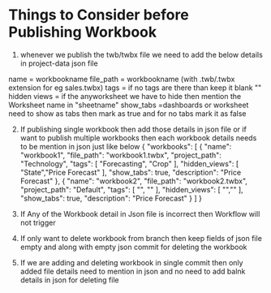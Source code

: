 # Things to Consider before Publishing Workbook

1) whenever we publish the twb/twbx file we need to add the below details in project-data json file

name          = workbookname
file_path     = workbookname (with .twb/.twbx extension for eg sales.twbx) 
tags          = if no tags are there than keep it blank ""
hidden views  = if the anyworksheet we have to hide then mention the Worksheet name in "sheetname" 
show_tabs     =dashboards or worksheet need to show as tabs then mark as true and for no tabs mark it as false

2) If publishing single workbook then add those details in json file or if want to publish multiple workbooks then each workbook details needs to be mention in json   just like below
{
  "workbooks": [
         {
      "name": "workbook1",
      "file_path": "workbook1.twbx",
      "project_path": "Technology",
      "tags": [
        "Forecasting",
        "Crop"
      ],
      "hidden_views": [
        "State","Price Forecast"
      ],
      "show_tabs": true,
      "description": "Price Forecast"
    },
    {
      "name": "workbook2",
      "file_path": "workbook2.twbx",
      "project_path": "Default",
      "tags": [
        "",
        ""
      ],
      "hidden_views": [
        "",""
      ],
      "show_tabs": true,
      "description": "Price Forecast"
    }
  ]
}

3) If Any of the Workbook detail in Json file is incorrect then Workflow will not trigger

4) If only want to delete workbook from branch then keep fields of json file empty and along with empty json commit for deleting the workbook

5) If we are adding and deleting workbook in single commit then only added file details need to mention in json and no need to add balnk details in json for deleting file 






